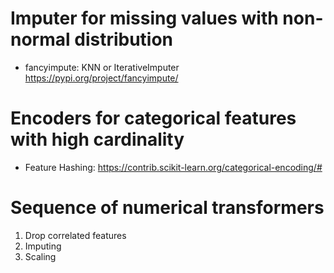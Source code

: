 # Imputer for missing values with non-normal distribution

- fancyimpute: KNN or IterativeImputer
https://pypi.org/project/fancyimpute/


# Encoders for categorical features with high cardinality
- Feature Hashing: https://contrib.scikit-learn.org/categorical-encoding/#


# Sequence of numerical transformers
1. Drop correlated features
2. Imputing
3. Scaling


